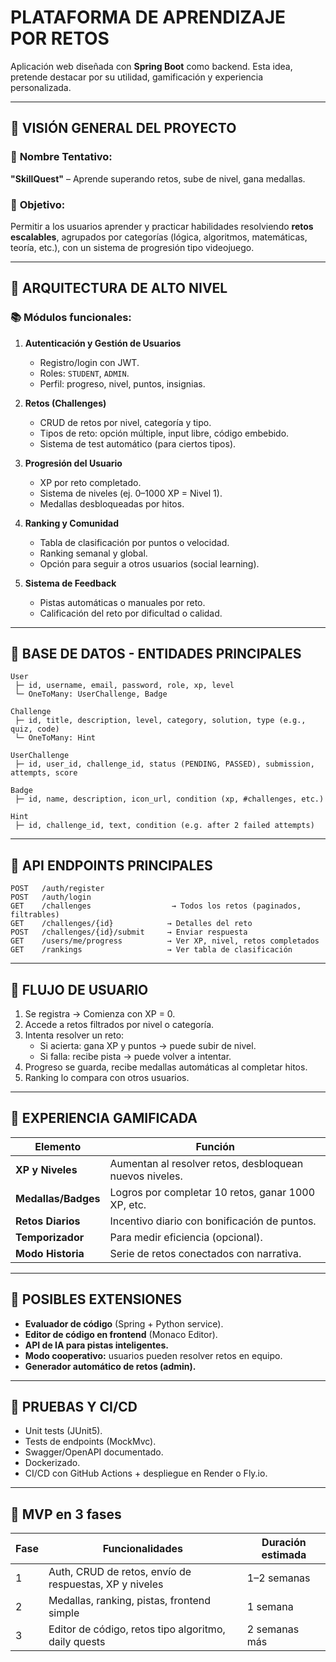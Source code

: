 # PLATAFORMA DE APRENDIZAJE POR RETOS

Aplicación web diseñada con **Spring Boot** como backend. Esta idea, pretende destacar por su utilidad, gamificación y experiencia personalizada.

---

## 🌟 VISIÓN GENERAL DEL PROYECTO

### 🧠 **Nombre Tentativo:**
**"SkillQuest"** – Aprende superando retos, sube de nivel, gana medallas.

### 🎯 **Objetivo:**
Permitir a los usuarios aprender y practicar habilidades resolviendo **retos escalables**, agrupados por categorías (lógica, algoritmos, matemáticas, teoría, etc.), con un sistema de progresión tipo videojuego.

---

## 🧱 ARQUITECTURA DE ALTO NIVEL

### 📚 **Módulos funcionales:**

1. **Autenticación y Gestión de Usuarios**
   - Registro/login con JWT.
   - Roles: `STUDENT`, `ADMIN`.
   - Perfil: progreso, nivel, puntos, insignias.

2. **Retos (Challenges)**
   - CRUD de retos por nivel, categoría y tipo.
   - Tipos de reto: opción múltiple, input libre, código embebido.
   - Sistema de test automático (para ciertos tipos).

3. **Progresión del Usuario**
   - XP por reto completado.
   - Sistema de niveles (ej. 0–1000 XP = Nivel 1).
   - Medallas desbloqueadas por hitos.

4. **Ranking y Comunidad**
   - Tabla de clasificación por puntos o velocidad.
   - Ranking semanal y global.
   - Opción para seguir a otros usuarios (social learning).

5. **Sistema de Feedback**
   - Pistas automáticas o manuales por reto.
   - Calificación del reto por dificultad o calidad.

---

## 🧩 BASE DE DATOS - ENTIDADES PRINCIPALES

```plaintext
User
 ├─ id, username, email, password, role, xp, level
 └─ OneToMany: UserChallenge, Badge

Challenge
 ├─ id, title, description, level, category, solution, type (e.g., quiz, code)
 └─ OneToMany: Hint

UserChallenge
 ├─ id, user_id, challenge_id, status (PENDING, PASSED), submission, attempts, score

Badge
 ├─ id, name, description, icon_url, condition (xp, #challenges, etc.)

Hint
 ├─ id, challenge_id, text, condition (e.g. after 2 failed attempts)
```

---

## 🔌 API ENDPOINTS PRINCIPALES

```http
POST   /auth/register
POST   /auth/login
GET    /challenges                  → Todos los retos (paginados, filtrables)
GET    /challenges/{id}            → Detalles del reto
POST   /challenges/{id}/submit     → Enviar respuesta
GET    /users/me/progress          → Ver XP, nivel, retos completados
GET    /rankings                   → Ver tabla de clasificación
```

---

## 🔁 FLUJO DE USUARIO

1. Se registra → Comienza con XP = 0.
2. Accede a retos filtrados por nivel o categoría.
3. Intenta resolver un reto:
   - Si acierta: gana XP y puntos → puede subir de nivel.
   - Si falla: recibe pista → puede volver a intentar.
4. Progreso se guarda, recibe medallas automáticas al completar hitos.
5. Ranking lo compara con otros usuarios.

---

## 🎨 EXPERIENCIA GAMIFICADA

| Elemento             | Función                                                  |
|----------------------|-----------------------------------------------------------|
| **XP y Niveles**      | Aumentan al resolver retos, desbloquean nuevos niveles.   |
| **Medallas/Badges**   | Logros por completar 10 retos, ganar 1000 XP, etc.        |
| **Retos Diarios**     | Incentivo diario con bonificación de puntos.              |
| **Temporizador**      | Para medir eficiencia (opcional).                         |
| **Modo Historia**     | Serie de retos conectados con narrativa.                  |

---

## 🚀 POSIBLES EXTENSIONES

- **Evaluador de código** (Spring + Python service).
- **Editor de código en frontend** (Monaco Editor).
- **API de IA para pistas inteligentes.**
- **Modo cooperativo:** usuarios pueden resolver retos en equipo.
- **Generador automático de retos (admin).**

---

## 🧪 PRUEBAS Y CI/CD

- Unit tests (JUnit5).
- Tests de endpoints (MockMvc).
- Swagger/OpenAPI documentado.
- Dockerizado.
- CI/CD con GitHub Actions + despliegue en Render o Fly.io.

---

## 🧭 MVP en 3 fases

| Fase | Funcionalidades | Duración estimada |
|------|------------------|-------------------|
| 1    | Auth, CRUD de retos, envío de respuestas, XP y niveles | 1–2 semanas |
| 2    | Medallas, ranking, pistas, frontend simple | 1 semana |
| 3    | Editor de código, retos tipo algoritmo, daily quests | 2 semanas más |